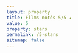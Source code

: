 ```yaml
---
layout: property
title: Films notés 5/5 ★
value: 5
property: stars
permalink: /5-stars
sitemap: false
---
```

